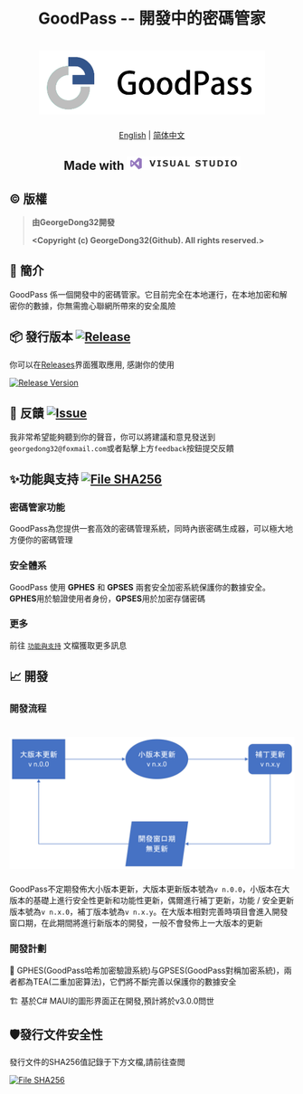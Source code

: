 <h1 align="center">
GoodPass -- 開發中的密碼管家
<h1 align="center">
  <img src="../Resource/Title%20Photo/GoodPass3.0_Title.png" alt="GoodPass" width="400">
</h1>
  <p align="center">
    <a href="./README.md">English</a>
    |
    <a href="./Readmes/README_scn.md">简体中文</a>
  </p>
<h2 align="center">
  Made with <img src="../Resource/Other%20Photos/visual_studio.png" alt="VS" width="200">
</h2>



## ©️ 版權

> **由GeorgeDong32開發**
>
> **<Copyright (c) GeorgeDong32(Github). All rights reserved.>**<br>
## 🎤 簡介
GoodPass 係一個開發中的密碼管家。它目前完全在本地運行，在本地加密和解密你的數據，你無需擔心聯網所帶來的安全風險

## 📦 發行版本  [<img src="https://img.shields.io/badge/GoodPass-Release-34558b" alt="Release">](https://github.com/GeorgeDong32/GoodPass/releases)

你可以在[Releases](https://github.com/GeorgeDong32/GoodPass/releases)界面獲取應用, 感謝你的使用

[![Release Version](https://img.shields.io/github/v/release/GeorgeDong32/GoodPass)](https://github.com/GeorgeDong32/GoodPass/releases/latest)

## 💬 反饋  [<img src="https://img.shields.io/badge/GoodPass-Feedback-939597" alt="Issue">](https://github.com/GeorgeDong32/GoodPass/issues)
我非常希望能夠聽到你的聲音，你可以將建議和意見發送到`georgedong32@foxmail.com`或者點擊上方`feedback`按鈕提交反饋

## ✨功能與支持 [<img src="https://img.shields.io/badge/GoodPass-功能與支持-FFFFFF" alt="File SHA256">](https://github.com/GeorgeDong32/GoodPass/blob/main/Features_and_Support/Features_and_Support_tcn.md)

### 密碼管家功能

GoodPass為您提供一套高效的密碼管理系統，同時內嵌密碼生成器，可以極大地方便你的密碼管理

### 安全體系

GoodPass 使用 **GPHES** 和 **GPSES** 兩套安全加密系統保護你的數據安全。**GPHES**用於驗證使用者身份，**GPSES**用於加密存儲密碼

### 更多

前往 [`功能與支持`](../Features_and_Support/Features_and_Support_tcn.md) 文檔獲取更多訊息

## 📈 開發

### 開發流程

<h1 align="center">
  <img src="../Resource/Other%20Photos/GoodPass_development_process_tcn.png" alt="開發流程" width="600">
</h1>


GoodPass不定期發佈大小版本更新，大版本更新版本號為`v n.0.0`，小版本在大版本的基礎上進行安全性更新和功能性更新，偶爾進行補丁更新，功能 / 安全更新版本號為`v n.x.0`，補丁版本號為`v n.x.y`。在大版本相對完善時項目會進入開發窗口期，在此期間將進行新版本的開發，一般不會發佈上一大版本的更新

### 開發計劃

🚧 GPHES(GoodPass哈希加密驗證系統)与GPSES(GoodPass對稱加密系統)，兩者都為TEA(二重加密算法)，它們將不斷完善以保護你的數據安全

🏗️ 基於C# MAUI的圖形界面正在開發,預計將於v3.0.0問世
## 🛡發行文件安全性
發行文件的SHA256值記錄于下方文檔,請前往查閲

[<img src="https://img.shields.io/badge/GoodPass-File SHA256-34558b" alt="File SHA256">](https://github.com/GeorgeDong32/GoodPass/blob/main/File_SHA256.md)
